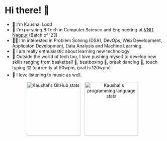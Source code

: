 # Hi there! 👋

<!--
**kaushallodd62/kaushallodd62** is a ✨ _special_ ✨ repository because its `README.md` (this file) appears on your GitHub profile.

Here are some ideas to get you started:

- 🔭 I’m currently working on ...
- 🌱 I’m currently learning ...
- 👯 I’m looking to collaborate on ...
- 🤔 I’m looking for help with ...
- 💬 Ask me about ...
- 📫 How to reach me: ...
- 😄 Pronouns: ...
- ⚡ Fun fact: ...
-->

* 🚀 I'm Kaushal Lodd
* 🌱 I'm pursuing B.Tech in Computer Science and Engineering at [VNIT Nagpur](vnit.ac.in) (Batch of '23)
* 👨‍💻 I'm interested in Problem Solving (DSA), DevOps, Web Development, Applicaton Development, Data Analysis and Machine Learning.
* 🌄 I am really enthusiastic about learning new technology
* 🏀 Outside the world of tech too, I love pushing myself to develop new skills ranging from basketball 🏀, beatboxing 🎤, break dancing 🕺, touch typing ⌨️ (currently at 90wpm, goal is 120wpm) 
* 🎵 I love listening to music as well.

<p align="center">
  <img align="center" src="https://github-readme-stats.vercel.app/api?username=kaushallodd62&theme=algolia&title_color=89cff0&include_all_commits=true&count_private=true&show_icons=true" height="170px" alt="Kaushal's GitHub stats" />
  <img align="center" hspace="10" src="https://github-readme-stats.vercel.app/api/top-langs/?username=kaushallodd62&langs_count=8&hide=scss,css,html&layout=compact&card_width=350" height="170px" alt="Kaushal's programming language stats" />
</p>
